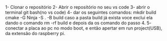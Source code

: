 1- Clonar o repositório
2- Abrir o repositório no seu vs code
3- abrir o terminal git bash(no vs code)
4- dar os seguintes comandos:
mkdir build
cmake -G Ninja -S . -B build
caso a pasta build já exista voce exclui ela dando o comando rm -rf build e depois da os comando do passo 4.
5- conectar a placa ao pc no modo boot, e então apertar em run project(USB), da extensão do raspberry pi.
